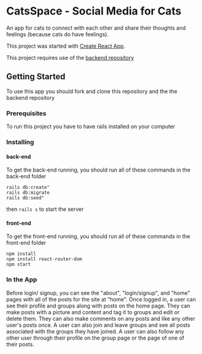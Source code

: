 # CatsSpace - Social Media for Cats

An app for cats to connect with each other and share their thoughts and feelings (because cats do have feelings).

This project was started with [Create React App](https://github.com/facebook/create-react-app).

This project requires use of the [backend repository](https://github.com/fosterv2/capstone-backend)

## Getting Started

To use this app you should fork and clone this repository and the the backend repository

### Prerequisites

To run this project you have to have rails installed on your computer

### Installing

#### back-end

To get the back-end running, you should run all of these commands in the back-end folder

```
rails db:create"
rails db:migrate
rails db:seed"
```
then `rails s` to start the server

#### front-end

To get the front-end running, you should run all of these commands in the front-end folder

```
npm install
npm install react-router-dom
npm start
```

### In the App

Before login/ signup, you can see the "about", "login/signup", and "home" pages with all of the posts for the site at "home". Once logged in, a user can see their profile and groups along with posts on the home page. They can make posts with a picture and content and tag it to groups and edit or delete them. They can also make comments on any posts and like any other user's posts once. A user can also join and leave groups and see all posts associated with the groups they have joined. A user can also follow any other user through their profile on the group page or the page of one of their posts.

